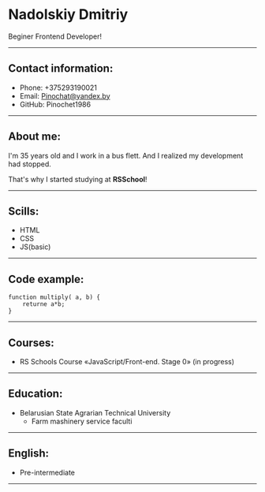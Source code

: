 # Nadolskiy Dmitriy
Beginer Frontend Developer! 
*******
## Contact information:
* Phone: +375293190021
* Email: Pinochat@yandex.by
* GitHub: Pinochet1986
*******
## About me:
  I'm 35 years old and I work in a bus flett. And I realized my development had stopped.
  
  That's why I started studying at **RSSchool**!
  *******
## Scills:
* HTML
* CSS
* JS(basic)
*******
## Code example:
```
function multiply( a, b) {
    returne a*b;
}
```
******
## Courses:
* RS Schools Course «JavaScript/Front-end. Stage 0» (in progress)
*******
## Education:
* Belarusian State Agrarian Technical University
    + Farm mashinery service faculti
*******
## English:
* Pre-intermediate
******    